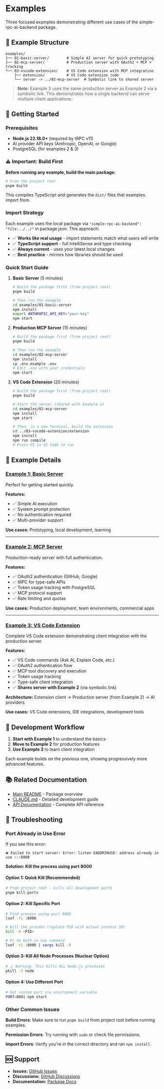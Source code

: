 # Examples

Three focused examples demonstrating different use cases of the simple-rpc-ai-backend package.

## 📁 Example Structure

```
examples/
├── 01-basic-server/        # Simple AI server for quick prototyping
├── 02-mcp-server/          # Production server with OAuth2 + MCP + tracking  
└── 03-vscode-extension/    # VS Code extension with MCP integration
    ├── extension/          # VS Code extension code
    └── server -> ../02-mcp-server  # Symbolic link to shared server
```

> **Note**: Example 3 uses the same production server as Example 2 via a symbolic link. This demonstrates how a single backend can serve multiple client applications.

## 🚀 Getting Started

### Prerequisites
- **Node.js 22.18.0+** (required by tRPC v11)
- AI provider API keys (Anthropic, OpenAI, or Google)
- PostgreSQL (for examples 2 & 3)

### ⚠️ Important: Build First
**Before running any example, build the main package:**

```bash
# From the project root
pnpm build
```

This compiles TypeScript and generates the `dist/` files that examples import from.

### Import Strategy
Each example uses the local package via `"simple-rpc-ai-backend": "file:../../"` in package.json. This approach:
- ✅ **Works like real usage** - import statements match what users will write
- ✅ **TypeScript support** - full IntelliSense and type checking
- ✅ **Always current** - uses your latest local changes
- ✅ **Best practice** - mirrors how libraries should be used

### Quick Start Guide

1. **Basic Server** (5 minutes)
   ```bash
   # Build the package first (from project root)
   pnpm build
   
   # Then run the example
   cd examples/01-basic-server
   npm install
   export ANTHROPIC_API_KEY="your-key"
   npm start
   ```

2. **Production MCP Server** (15 minutes)
   ```bash
   # Build the package first (from project root)
   pnpm build
   
   # Then run the example
   cd examples/02-mcp-server
   npm install
   cp .env.example .env
   # Edit .env with your credentials
   npm start
   ```

3. **VS Code Extension** (20 minutes)
   ```bash
   # Build the package first (from project root)
   pnpm build
   
   # Start the server (shared with Example 2)
   cd examples/02-mcp-server
   npm install
   npm start
   
   # Then, in a new terminal, build the extension
   cd ../03-vscode-extension/extension
   npm install
   npm run compile
   # Press F5 in VS Code to run
   ```

## 📖 Example Details

### [Example 1: Basic Server](./01-basic-server/)
Perfect for getting started quickly.

**Features:**
- ✅ Simple AI execution
- ✅ System prompt protection  
- ✅ No authentication required
- ✅ Multi-provider support

**Use cases:** Prototyping, local development, learning

---

### [Example 2: MCP Server](./02-mcp-server/)
Production-ready server with full authentication.

**Features:**
- ✅ OAuth2 authentication (GitHub, Google)
- ✅ tRPC for type-safe APIs
- ✅ Token usage tracking with PostgreSQL
- ✅ MCP protocol support
- ✅ Rate limiting and quotas

**Use cases:** Production deployment, team environments, commercial apps

---

### [Example 3: VS Code Extension](./03-vscode-extension/)
Complete VS Code extension demonstrating client integration with the production server.

**Features:**
- ✅ VS Code commands (Ask AI, Explain Code, etc.)
- ✅ OAuth2 authentication flow
- ✅ MCP tool discovery and execution
- ✅ Token usage tracking
- ✅ Type-safe client integration
- ✅ **Shares server with Example 2** (via symbolic link)

**Architecture:** Extension client → Production server (from Example 2) → AI providers

**Use cases:** VS Code extensions, IDE integrations, development tools

## 🔧 Development Workflow

1. **Start with Example 1** to understand the basics
2. **Move to Example 2** for production features  
3. **Use Example 3** to learn client integration

Each example builds on the previous one, showing progressively more advanced features.

## 📚 Related Documentation

- [Main README](../README.md) - Package overview
- [CLAUDE.md](../CLAUDE.md) - Detailed development guide
- [API Documentation](../docs/) - Complete API reference

## 🔧 Troubleshooting

### Port Already in Use Error

If you see this error:
```
❌ Failed to start server: Error: listen EADDRINUSE: address already in use :::8000
```

**Solution: Kill the process using port 8000**

#### Option 1: Quick Kill (Recommended)
```bash
# From project root - kills all development ports
pnpm kill-ports
```

#### Option 2: Kill Specific Port
```bash
# Find process using port 8000
lsof -ti :8000

# Kill the process (replace PID with actual process ID)
kill -9 <PID>

# Or do both in one command
lsof -ti :8000 | xargs kill -9
```

#### Option 3: Kill All Node Processes (Nuclear Option)
```bash
# ⚠️ Warning: This kills ALL Node.js processes
pkill -f node
```

#### Option 4: Use Different Port
```bash
# Set custom port via environment variable
PORT=8001 npm start
```

### Other Common Issues

**Build Errors**: Make sure to run `pnpm build` from project root before running examples.

**Permission Errors**: Try running with `sudo` or check file permissions.

**Import Errors**: Verify you're in the correct directory and ran `npm install`.

## 🆘 Support

- **Issues:** [GitHub Issues](https://github.com/AWolf81/simple-rpc-ai-backend/issues)
- **Discussions:** [GitHub Discussions](https://github.com/AWolf81/simple-rpc-ai-backend/discussions)
- **Documentation:** [Package Docs](../README.md)